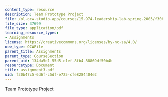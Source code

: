 ```yaml
---
content_type: resource
description: Team Prototype Project
file: /ol-ocw-studio-app/courses/15-974-leadership-lab-spring-2003/f30b47c56d6fc5dfe725cfe8284404e2_assignment3.pdf
file_size: 37699
file_type: application/pdf
learning_resource_types:
- Assignments
license: https://creativecommons.org/licenses/by-nc-sa/4.0/
ocw_type: OCWFile
parent_title: Assignments
parent_type: CourseSection
parent_uid: 134da5d1-55d5-e1ef-8fb4-88869df50b4b
resourcetype: Document
title: assignment3.pdf
uid: f30b47c5-6d6f-c5df-e725-cfe8284404e2
---
```

Team Prototype Project